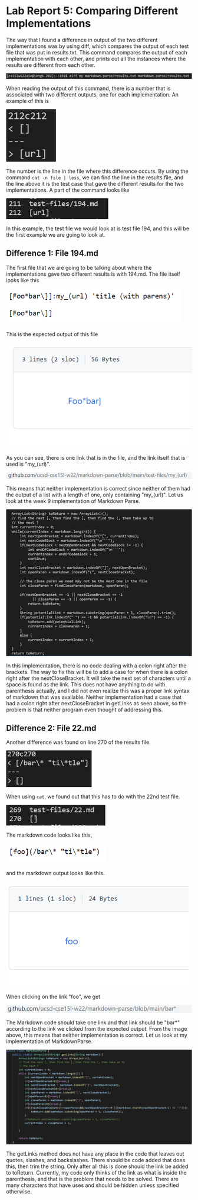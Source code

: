 # Lab Report 5: Comparing Different Implementations

The way that I found a difference in output of the two different implementations was by using diff, which compares the output of each test file that was put in results.txt. This command compares the output of each implementation with each other, and prints out all the instances where the results are different from each other.

![Image](RunningDiffCommand.PNG)

When reading the output of this command, there is a number that is associated with two different outputs, one for each implementation. An example of this is

![Image](212MarkdownOutputs.PNG)

The number is the line in the file where this difference occurs. By using the command `cat -n file | less`, we can find the line in the results file, and the line above it is the test case that gave the different results for the two implementations. A part of the command looks like

![Image](FindingFilename.PNG)

In this example, the test file we would look at is test file 194, and this will be the first example we are going to look at.

## Difference 1: File 194.md

The first file that we are going to be talking about where the implementations gave two different results is with 194.md. The file itself looks like this

![Image](194MarkdownCode.PNG)

This is the expected output of this file

![Image](194MarkdownExpected.PNG)

As you can see, there is one link that is in the file, and the link itself that is used is "my_(url)". 

![Image](194Link.PNG)


This means that neither implementation is correct since neither of them had the output of a list with a length of one, only containing "my_(url)". Let us look at the week 9 implementation of Markdown Parse.

![Image](Markdown194Testcasefix.PNG)

In this implementation, there is no code dealing with a colon right after the brackets. The way to fix this will be to add a case for when there is a colon right after the nextCloseBracket. It will take the next set of characters until a space is found as the link. This does not have anything to do with parenthesis actually, and I did not even realize this was a proper link syntax of markdown that was available. Neither implementation had a case that had a colon right after nextCloseBracket in getLinks as seen above, so the problem is that neither program even thought of addressing this.

## Difference 2: File 22.md

Another difference was found on line 270 of the results file.

![Image](270LineDiff.PNG)

When using `cat`, we found out that this has to do with the 22nd test file.

![Image](22FileFound.PNG)

The markdown code looks like this,

![Image](22MarkdownCode.PNG)

and the markdown output looks like this.

![Image](22ExpectedOutput.PNG)

When clicking on the link "foo", we get

![Image](22Link.PNG)

The Markdown code should take one link and that link should be "bar*" according to the link we clicked from the expected output. From the image above, this means that neither implementation is correct. Let us look at my implementation of MarkdownParse.

![Image](MyMarkdownParse.PNG)

The getLinks method does not have any place in the code that leaves out quotes, slashes, and backslashes. There should be code added that does this, then trim the string. Only after all this is done should the link be added to toReturn. Currently, my code only thinks of the link as what is inside the parenthesis, and that is the problem that needs to be solved. There are many characters that have uses and should be hidden unless specified otherwise.
